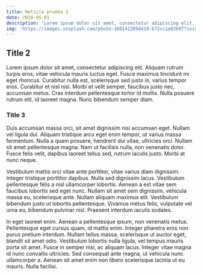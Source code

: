 ```yaml
---
title: Noticia prueba 2
date: 2020-05-01
description: 'Lorem ipsum dolor sit amet, consectetur adipiscing elit. Aliquam rutrum turpis'
img: 'https://images.unsplash.com/photo-1601413850419-b72cc1a82b97?ixid=MnwxMjA3fDB8MHxwaG90by1wYWdlfHx8fGVufDB8fHx8&ixlib=rb-1.2.1&auto=format&fit=crop&w=1074&q=80'
---
```


## Title 2
Lorem ipsum dolor sit amet, consectetur adipiscing elit. Aliquam rutrum turpis eros, vitae vehicula mauris luctus eget. Fusce maximus tincidunt mi eget rhoncus. Curabitur nulla est, scelerisque sed justo in, varius tempor eros. Curabitur et nisl nisl. Morbi et velit semper, faucibus justo nec, accumsan metus. Cras interdum pellentesque tortor id mollis. Nulla posuere rutrum elit, id laoreet magna. Nunc bibendum semper diam.

### Title 3
Duis accumsan massa orci, sit amet dignissim nisi accumsan eget. Nullam vel ligula dui. Aliquam tristique arcu eget enim tempor, ut varius massa fermentum. Nulla a quam posuere, hendrerit dui vitae, ultricies orci. Nullam sit amet pellentesque magna. Nam ut facilisis nulla, non venenatis dolor. Fusce felis velit, dapibus laoreet tellus sed, rutrum iaculis justo. Morbi at nunc neque.

Vestibulum mattis orci vitae ante porttitor, vitae varius diam dignissim. Integer tristique porttitor dapibus. Nulla sed dignissim lacus. Vestibulum pellentesque felis a nisl ullamcorper lobortis. Aenean a est vitae sem faucibus lobortis sed eget nunc. Nullam sit amet sem dignissim, vehicula massa eu, scelerisque ante. Nullam aliquam maximus elit. Vestibulum bibendum justo ut lobortis pellentesque. Vivamus metus felis, vulputate vel urna eu, bibendum pulvinar nisl. Praesent interdum iaculis sodales.

In eget laoreet enim. Aenean a pellentesque ipsum, non venenatis metus. Pellentesque eget cursus quam, id mattis enim. Integer pharetra eros non purus pretium interdum. Nullam tellus massa, scelerisque ut auctor eget, blandit sit amet odio. Vestibulum lobortis nulla ligula, vel tempus mauris porta sit amet. Fusce in semper nisi, ac aliquam lacus. Integer vitae magna id nunc convallis ultricies. Sed consequat ante magna, ut vehicula nunc ullamcorper a. Aenean sit amet enim non libero scelerisque lacinia ut eu mauris. Nulla facilisi.